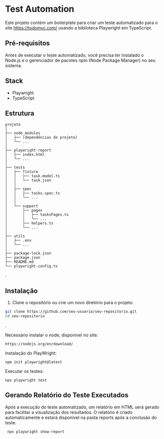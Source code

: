 # Test Automation

Este projeto contém um boilerplate para criar um teste automatizado para o site https://todomvc.com/ usando a biblioteca Playwright em TypeScript.

## Pré-requisitos

Antes de executar o teste automatizado, você precisa ter instalado o Node.js e o gerenciador de pacotes npm (Node Package Manager) no seu sistema.

## Stack
- Playwright
- TypeScript

## Estrutura
```
projeto
│
├── node_modules
│   ├── (dependências do projeto)
│   └── ...
│
├── playwright-report
│   ├── index.html
│   └── ...
│
├── tests
│   ├── fixture
│   │   ├── task.model.ts
│   │   └── task.json
│   │
│   ├── spec
│   │   ├── tasks.spec.ts
│   │   └── ...
│   │
│   └── support
│       ├── pages
│       │   ├── tasksPages.ts
│       │   └── ...
│       ├── helpers.ts
│       └── ...
│
├── utils
│   ├── .env
│   └── ...
│
├── package-lock.json
├── package.json
├── README.md
└── playwright.config.ts
```
.



## Instalação

1. Clone o repositório ou crie um novo diretório para o projeto:

```bash
git clone https://github.com/seu-usuario/seu-repositorio.git
cd seu-repositorio
```
.

Necessário instalar o node, disponivel no site:
```
https://nodejs.org/en/download/
```

Instalação do PlayWright:
```
npm init playwright@latest
```

Executar os testes:
```
npx playwright test
```

## Gerando Relatório do Teste Executados

Após a execução do teste automatizado, um relatório em HTML será gerado para facilitar a visualização dos resultados. O relatório é criado automaticamente e estará disponível na pasta reports após a conclusão do teste.

```
 npx playwright show-report
```






